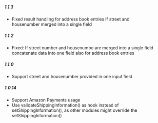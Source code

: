 ##### 1.1.3

- Fixed result handling for address book entries if street and housenumber merged into a single field


##### 1.1.2

- Fixed: If street number and housenumbe are merged into a single field concatenate data into one field also for address book entries

##### 1.1.0

- Support street and housenumber provided in one input field

##### 1.0.14
- Support Amazon Payments usage
- Use validateShippingInformation() as hook instead of setShippingInformation(), as other modules might override the setShippingInformation()